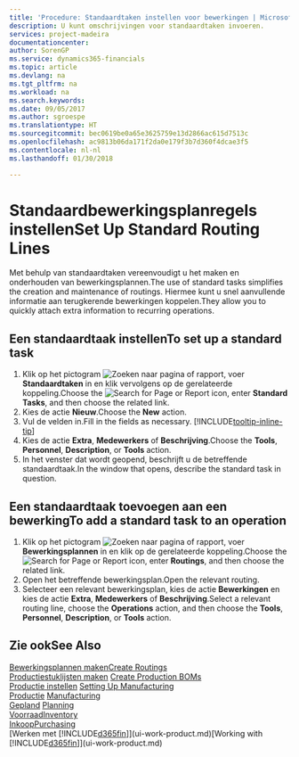 ```yaml
---
title: 'Procedure: Standaardtaken instellen voor bewerkingen | Microsoft Docs'
description: U kunt omschrijvingen voor standaardtaken invoeren.
services: project-madeira
documentationcenter: 
author: SorenGP
ms.service: dynamics365-financials
ms.topic: article
ms.devlang: na
ms.tgt_pltfrm: na
ms.workload: na
ms.search.keywords: 
ms.date: 09/05/2017
ms.author: sgroespe
ms.translationtype: HT
ms.sourcegitcommit: bec0619be0a65e3625759e13d2866ac615d7513c
ms.openlocfilehash: ac9813b06da171f2da0e179f3b7d360f4dcae3f5
ms.contentlocale: nl-nl
ms.lasthandoff: 01/30/2018

---
```

# <a name="set-up-standard-routing-lines"></a><span data-ttu-id="92348-103">Standaardbewerkingsplanregels instellen</span><span class="sxs-lookup"><span data-stu-id="92348-103">Set Up Standard Routing Lines</span></span>
<span data-ttu-id="92348-104">Met behulp van standaardtaken vereenvoudigt u het maken en onderhouden van bewerkingsplannen.</span><span class="sxs-lookup"><span data-stu-id="92348-104">The use of standard tasks simplifies the creation and maintenance of routings.</span></span> <span data-ttu-id="92348-105">Hiermee kunt u snel aanvullende informatie aan terugkerende bewerkingen koppelen.</span><span class="sxs-lookup"><span data-stu-id="92348-105">They allow you to quickly attach extra information to recurring operations.</span></span>

## <a name="to-set-up-a-standard-task"></a><span data-ttu-id="92348-106">Een standaardtaak instellen</span><span class="sxs-lookup"><span data-stu-id="92348-106">To set up a standard task</span></span>
1. <span data-ttu-id="92348-107">Klik op het pictogram ![Zoeken naar pagina of rapport](media/ui-search/search_small.png "pictogram Zoeken naar pagina of rapport"), voer **Standaardtaken** in en klik vervolgens op de gerelateerde koppeling.</span><span class="sxs-lookup"><span data-stu-id="92348-107">Choose the ![Search for Page or Report](media/ui-search/search_small.png "Search for Page or Report icon") icon, enter **Standard Tasks**, and then choose the related link.</span></span>
2. <span data-ttu-id="92348-108">Kies de actie **Nieuw**.</span><span class="sxs-lookup"><span data-stu-id="92348-108">Choose the **New** action.</span></span>
3. <span data-ttu-id="92348-109">Vul de velden in.</span><span class="sxs-lookup"><span data-stu-id="92348-109">Fill in the fields as necessary.</span></span> [!INCLUDE[tooltip-inline-tip](includes/tooltip-inline-tip_md.md)]
4. <span data-ttu-id="92348-110">Kies de actie **Extra**, **Medewerkers** of **Beschrijving**.</span><span class="sxs-lookup"><span data-stu-id="92348-110">Choose the **Tools**, **Personnel**, **Description**, or **Tools** action.</span></span>
5. <span data-ttu-id="92348-111">In het venster dat wordt geopend, beschrijft u de betreffende standaardtaak.</span><span class="sxs-lookup"><span data-stu-id="92348-111">In the window that opens, describe the standard task in question.</span></span>

## <a name="to-add-a-standard-task-to-an-operation"></a><span data-ttu-id="92348-112">Een standaardtaak toevoegen aan een bewerking</span><span class="sxs-lookup"><span data-stu-id="92348-112">To add a standard task to an operation</span></span>
1. <span data-ttu-id="92348-113">Klik op het pictogram ![Zoeken naar pagina of rapport](media/ui-search/search_small.png "pictogram Zoeken naar pagina of rapport"), voer **Bewerkingsplannen** in en klik op de gerelateerde koppeling.</span><span class="sxs-lookup"><span data-stu-id="92348-113">Choose the ![Search for Page or Report](media/ui-search/search_small.png "Search for Page or Report icon") icon, enter **Routings**, and then choose the related link.</span></span>
2. <span data-ttu-id="92348-114">Open het betreffende bewerkingsplan.</span><span class="sxs-lookup"><span data-stu-id="92348-114">Open the relevant routing.</span></span>
3. <span data-ttu-id="92348-115">Selecteer een relevant bewerkingsplan, kies de actie **Bewerkingen** en kies de actie **Extra**, **Medewerkers** of **Beschrijving**.</span><span class="sxs-lookup"><span data-stu-id="92348-115">Select a relevant routing line, choose the **Operations** action, and then choose the **Tools**, **Personnel**, **Description**, or **Tools** action.</span></span>

## <a name="see-also"></a><span data-ttu-id="92348-116">Zie ook</span><span class="sxs-lookup"><span data-stu-id="92348-116">See Also</span></span>  
[<span data-ttu-id="92348-117">Bewerkingsplannen maken</span><span class="sxs-lookup"><span data-stu-id="92348-117">Create Routings</span></span>](production-how-to-create-routings.md)  
<span data-ttu-id="92348-118">[Productiestuklijsten maken](production-how-to-create-production-boms.md)   </span><span class="sxs-lookup"><span data-stu-id="92348-118">[Create Production BOMs](production-how-to-create-production-boms.md)   </span></span>  
<span data-ttu-id="92348-119">[Productie instellen](production-configure-production-processes.md) </span><span class="sxs-lookup"><span data-stu-id="92348-119">[Setting Up Manufacturing](production-configure-production-processes.md) </span></span>  
<span data-ttu-id="92348-120">[Productie](production-manage-manufacturing.md)  </span><span class="sxs-lookup"><span data-stu-id="92348-120">[Manufacturing](production-manage-manufacturing.md)  </span></span>  
<span data-ttu-id="92348-121">[Gepland](production-planning.md) </span><span class="sxs-lookup"><span data-stu-id="92348-121">[Planning](production-planning.md) </span></span>  
[<span data-ttu-id="92348-122">Voorraad</span><span class="sxs-lookup"><span data-stu-id="92348-122">Inventory</span></span>](inventory-manage-inventory.md)  
[<span data-ttu-id="92348-123">Inkoop</span><span class="sxs-lookup"><span data-stu-id="92348-123">Purchasing</span></span>](purchasing-manage-purchasing.md)  
<span data-ttu-id="92348-124">[Werken met [!INCLUDE[d365fin](includes/d365fin_md.md)]](ui-work-product.md)</span><span class="sxs-lookup"><span data-stu-id="92348-124">[Working with [!INCLUDE[d365fin](includes/d365fin_md.md)]](ui-work-product.md)</span></span>  


